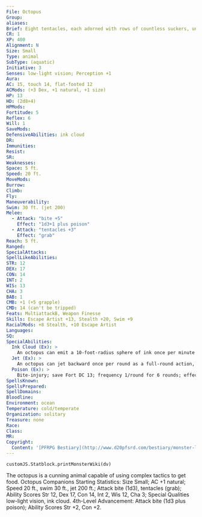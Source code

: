 ```yaml
---
File: Octopus
Group: 
aliases: 
Brief: Eight tentacles, each adorned with rows of countless suckers, unfurl from the barrel-shaped body of this large-eyed creature.
CR: 1
XP: 400
Alignment: N
Size: Small
Type: animal
SubType: (aquatic)
Initiative: 3
Senses: low-light vision; Perception +1
Aura: 
AC: 15, touch 14, flat-footed 12
ACMods: (+3 Dex, +1 natural, +1 size)
HP: 13
HD: (2d8+4)
HPMods: 
Fortitude: 5
Reflex: 6
Will: 1
SaveMods: 
DefensiveAbilities: ink cloud
DR: 
Immunities: 
Resist: 
SR: 
Weaknesses: 
Space: 5 ft.
Speed: 20 ft.
MoveMods: 
Burrow: 
Climb: 
Fly: 
Maneuverability: 
Swim: 30 ft. (jet 200)
Melee: 
  - Attack: "bite +5"
    Effect: "1d3+1 plus poison"
  - Attack: "tentacles +3"
    Effect: "grab"
Reach: 5 ft.
Ranged: 
SpecialAttacks: 
SpellLikeAbilities: 
STR: 12
DEX: 17
CON: 14
INT: 2
WIS: 13
CHA: 3
BAB: 1
CMB: +1 (+5 grapple)
CMD: 14 (can't be tripped)
Feats: MultiattackB, Weapon Finesse
Skills: Escape Artist +13, Stealth +20, Swim +9
RacialMods: +8 Stealth, +10 Escape Artist
Languages: 
SQ: 
SpecialAbilities:
  Ink Cloud (Ex): >
    An octopus can emit a 10-foot-radius sphere of ink once per minute as a free action. The ink provides total concealment in water, and persists for 1 minute.
  Jet (Ex): >
    An octopus can jet backward once per round as a full-round action, at a speed of 200 feet. It must move in a straight line while jetting, and does not provoke attacks of opportunity when it does so.
  Poison (Ex): >
    Bite-injury; save Fort DC 13; frequency 1/round for 6 rounds; effect 1 Str; cure 1 save.
SpellsKnown: 
SpellsPrepared: 
SpellDomains: 
Bloodline: 
Environment: ocean
Temperature: cold/temperate
Organization: solitary
Treasure: none
Race: 
Class: 
MR: 
Copyright:
  Content: '[PFRPG Bestiary](http://www.d20pfsrd.com/bestiary/monster-listings/animals/aquatic/octopus)'
---
```

```dataviewjs
customJS.Statblock.printMonsterWiki(dv)
```
The octopus is a cunning animal capable of using complex tactics to get food. Octopus Companions Starting Statistics: Size Small; AC +1 natural; Speed 20 ft., swim 30 ft., jet 200 ft.; Attack bite (1d3), tentacles (grab); Ability Scores Str 12, Dex 17, Con 14, Int 2, Wis 12, Cha 3; Special Qualities low-light vision, ink cloud. 4th-Level Advancement: Attack bite (1d3 plus poison); Ability Scores Str +2, Con +2.
